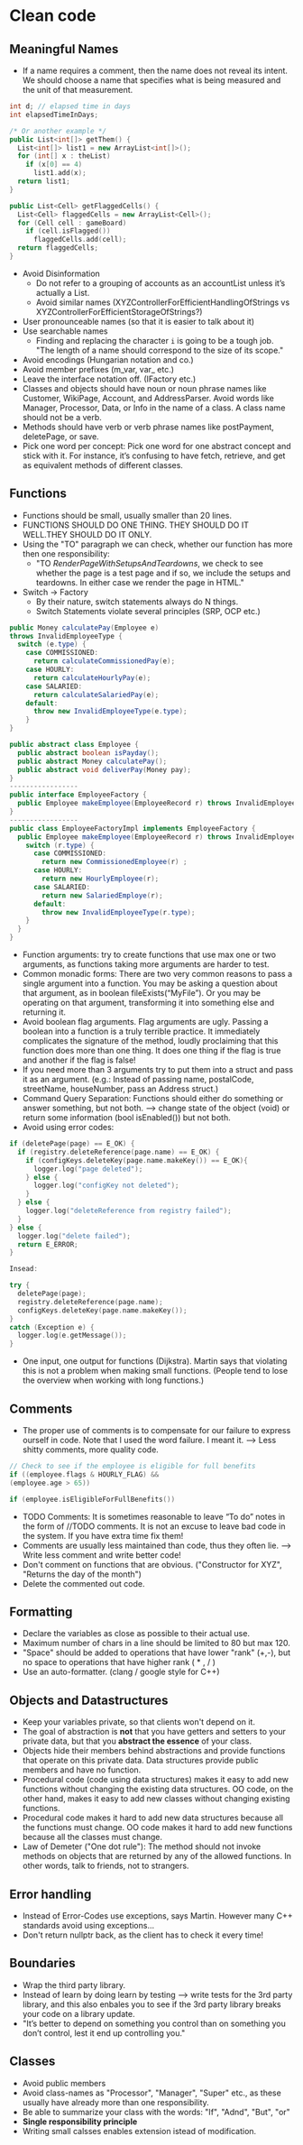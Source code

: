 # Clean code

## Meaningful Names
- If a name requires a comment, then the name does not reveal its intent. We
should choose a name that specifies what is being measured and the unit of that measurement.
```cpp
int d; // elapsed time in days
int elapsedTimeInDays;

/* Or another example */
public List<int[]> getThem() {
  List<int[]> list1 = new ArrayList<int[]>();
  for (int[] x : theList)
    if (x[0] == 4)
      list1.add(x);
  return list1;
}

public List<Cell> getFlaggedCells() {
  List<Cell> flaggedCells = new ArrayList<Cell>();
  for (Cell cell : gameBoard)
    if (cell.isFlagged())
      flaggedCells.add(cell);
  return flaggedCells;
}
```

- Avoid Disinformation
  - Do not refer to a grouping of accounts as an accountList unless it’s actually a List.
  - Avoid similar names (XYZControllerForEfficientHandlingOfStrings vs XYZControllerForEfficientStorageOfStrings?)
- User pronounceable names (so that it is easier to talk about it)
- Use searchable names
  - Finding and replacing the character `i` is going to be a tough job. "The length of a name should correspond to the size of its scope."
- Avoid encodings (Hungarian notation and co.)
- Avoid member prefixes (m_var, var_ etc.)
- Leave the interface notation off. (IFactory etc.)
- Classes and objects should have noun or noun phrase names like Customer, WikiPage, Account, and AddressParser. Avoid words like Manager, Processor, Data, or Info in the name of a class. A class name should not be a verb.
- Methods should have verb or verb phrase names like postPayment, deletePage, or save.
- Pick one word per concept: Pick one word for one abstract concept and stick with it. For instance, it’s confusing to have fetch, retrieve, and get as equivalent methods of different classes.

## Functions
- Functions should be small, usually smaller than 20 lines.
- FUNCTIONS SHOULD DO ONE THING. THEY SHOULD DO IT WELL.THEY SHOULD DO IT ONLY.
- Using the "TO" paragraph we can check, whether our function has more then one responsibility:
  - "TO *RenderPageWithSetupsAndTeardowns*, we check to see whether the page is a test page and if so, we include the setups and teardowns. In either case we render the page in HTML."
- Switch -> Factory
  - By their nature, switch statements always do N things.
  - Switch Statements violate several principles (SRP, OCP etc.)
```java
public Money calculatePay(Employee e)
throws InvalidEmployeeType {
  switch (e.type) {
    case COMMISSIONED:
      return calculateCommissionedPay(e);
    case HOURLY:
      return calculateHourlyPay(e);
    case SALARIED:
      return calculateSalariedPay(e);
    default:
      throw new InvalidEmployeeType(e.type);
    }
}

public abstract class Employee {
  public abstract boolean isPayday();
  public abstract Money calculatePay();
  public abstract void deliverPay(Money pay);
}
-----------------
public interface EmployeeFactory {
  public Employee makeEmployee(EmployeeRecord r) throws InvalidEmployeeType;
}
-----------------
public class EmployeeFactoryImpl implements EmployeeFactory {
  public Employee makeEmployee(EmployeeRecord r) throws InvalidEmployeeType {
    switch (r.type) {
      case COMMISSIONED:
        return new CommissionedEmployee(r) ;
      case HOURLY:
        return new HourlyEmployee(r);
      case SALARIED:
        return new SalariedEmploye(r);
      default:
        throw new InvalidEmployeeType(r.type);
    }
  }
}
```
- Function arguments: try to create functions that use max one or two arguments, as functions taking more arguments are harder to test.
- Common monadic forms: There are two very common reasons to pass a single argument into a function. You may be asking a question about that argument, as in boolean fileExists(“MyFile”). Or you may be operating on that argument, transforming it into something else and returning it.
- Avoid boolean flag arguments. Flag arguments are ugly. Passing a boolean into a function is a truly terrible practice. It immediately complicates the signature of the method, loudly proclaiming that this function does more than one thing. It does one thing if the flag is true and another if the flag is false!
- If you need more than 3 arguments try to put them into a struct and pass it as an argument. (e.g.: Instead of passing name, postalCode, streetName, houseNumber, pass an Address struct.)
- Command Query Separation: Functions should either do something or answer something, but not both. --> change state of the object (void) or return some information (bool isEnabled()) but not both.
- Avoid using error codes:
```cpp
if (deletePage(page) == E_OK) {
  if (registry.deleteReference(page.name) == E_OK) {
    if (configKeys.deleteKey(page.name.makeKey()) == E_OK){
      logger.log("page deleted");
    } else {
      logger.log("configKey not deleted");
    }
  } else {
    logger.log("deleteReference from registry failed");
  }
} else {
  logger.log("delete failed");
  return E_ERROR;
}

Insead:

try {
  deletePage(page);
  registry.deleteReference(page.name);
  configKeys.deleteKey(page.name.makeKey());
}
catch (Exception e) {
  logger.log(e.getMessage());
}
```
- One input, one output for functions (Dijkstra). Martin says that violating this is not a problem when making small functions. (People tend to lose the overview when working with long functions.)

## Comments
- The proper use of comments is to compensate for our failure to express ourself in code. Note that I used the word failure. I meant it. --> Less shitty comments, more quality code.
```cpp
// Check to see if the employee is eligible for full benefits
if ((employee.flags & HOURLY_FLAG) &&
(employee.age > 65))

if (employee.isEligibleForFullBenefits())
```
- TODO Comments: It is sometimes reasonable to leave “To do” notes in the form of //TODO comments. It is not an excuse to leave bad code in the system. If you have extra time fix them!
- Comments are usually less maintained than code, thus they often lie. --> Write less comment and write better code!
- Don't comment on functions that are obvious. ("Constructor for XYZ", "Returns the day of the month")
- Delete the commented out code.

## Formatting
- Declare the variables as close  as possible to their actual use.
- Maximum number of chars in a line should be limited to 80 but max 120.
- "Space" should be added to operations that have lower "rank" (+,-), but no space to operations that have higher rank ( * , / )
- Use an auto-formatter. (clang / google style for C++)

## Objects and Datastructures
- Keep your variables private, so that clients won't depend on it.
- The goal of abstraction is **not** that you have getters and setters to your private data, but that you **abstract the essence** of your class.
- Objects hide their members behind abstractions and provide functions that operate on this private data. Data structures provide public members and have no function.
- Procedural code (code using data structures) makes it easy to add new functions without changing the existing data structures. OO code, on the other hand, makes it easy to add new classes without changing existing functions.
- Procedural code makes it hard to add new data structures because all the functions must change. OO code makes it hard to add new functions because all the classes must change.
- Law of Demeter ("One dot rule"): The method should not invoke methods on objects that are returned by any of the allowed functions. In other words, talk to friends, not to strangers.

## Error handling
- Instead of Error-Codes use exceptions, says Martin. However many C++ standards avoid using exceptions...
- Don't return nullptr back, as the client has to check it every time!

## Boundaries
- Wrap the third party library.
- Instead of learn by doing learn by testing --> write tests for the 3rd party library, and this also enbales you to see  if the 3rd party library breaks your code on a library update.
- "It’s better to depend on something you control than on something you don’t control, lest it end up controlling you."

## Classes
- Avoid public members
- Avoid class-names as "Processor", "Manager", "Super" etc., as these usually have already more than one responsibility.
- Be able to summarize your class with the words: "If", "Adnd", "But", "or"
- **Single responsibility principle**
- Writing small calsses enables extension istead of modification.
